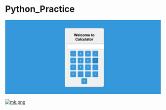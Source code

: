 # Python_Practice

![Image Alt Text](mk.png)

[![mk.png](https://i.postimg.cc/4xwwMkZ9/mk.png)](https://postimg.cc/9DRGRkDm)
